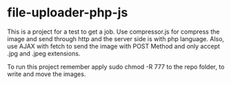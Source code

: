 # file-uploader-php-js
This is a project for a test to get a job. Use compressor.js for compress the image and send through http and the server side is with php language. Also, use AJAX with fetch to send the image with POST Method and only accept .jpg and .jpeg extensions.

To run this project remember apply sudo chmod -R 777 to the repo folder, to write and move the images.

